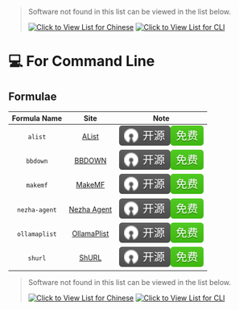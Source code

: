 <!-- markdownlint-disable MD041 -->

> Software not found in this list can be viewed in the list below.
>
> [![Click to View List for Chinese](https://img.shields.io/badge/List_for_Chinese-red?style=for-the-badge&logo=homebrew&label=Click%20to%20view)](https://github.com/Brewforge/homebrew-chinese/blob/main/%E5%88%97%E8%A1%A8.md)
> [![Click to View List for CLI](https://img.shields.io/badge/List_for_Global-red?style=for-the-badge&logo=homebrew&label=Click%20to%20view)](https://github.com/Brewforge/homebrew-extras/blob/main/list.md)

# 💻 For Command Line

## Formulae

| Formula Name  |                      Site                      |                 Note                 |
| :-----------: | :--------------------------------------------: | :----------------------------------: |
|    `alist`    |        [AList](https://alist.nn.ci/zh)         | ![a](assets/a.svg)![1](assets/1.svg) |
|   `bbdown`    |  [BBDOWN](https://github.com/nilaoda/BBDown)   | ![a](assets/a.svg)![1](assets/1.svg) |
|   `makemf`    |   [MakeMF](https://github.com/Mrered/Gobin)    | ![a](assets/a.svg)![1](assets/1.svg) |
| `nezha-agent` |       [Nezha Agent](https://nezha.wiki)        | ![a](assets/a.svg)![1](assets/1.svg) |
| `ollamaplist` | [OllamaPlist](https://github.com/Mrered/Gobin) | ![a](assets/a.svg)![1](assets/1.svg) |
|    `shurl`    |   [ShURL](https://github.com/Mrered/yourlsh)   | ![a](assets/a.svg)![1](assets/1.svg) |

> Software not found in this list can be viewed in the list below.
>
> [![Click to View List for Chinese](https://img.shields.io/badge/List_for_Chinese-red?style=for-the-badge&logo=homebrew&label=Click%20to%20view)](https://github.com/Brewforge/homebrew-chinese/blob/main/%E5%88%97%E8%A1%A8.md)
> [![Click to View List for CLI](https://img.shields.io/badge/List_for_Global-red?style=for-the-badge&logo=homebrew&label=Click%20to%20view)](https://github.com/Brewforge/homebrew-extras/blob/main/list.md)
